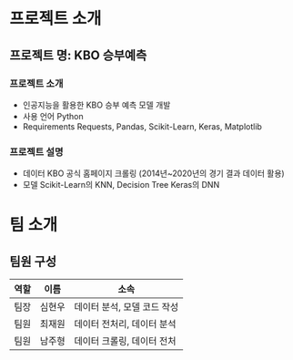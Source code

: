 # 프로젝트 소개

## 프로젝트 명: KBO 승부예측

### 프로젝트 소개
- 인공지능을 활용한 KBO 승부 예측 모델 개발
- 사용 언어
  Python
- Requirements
  Requests, Pandas, Scikit-Learn, Keras, Matplotlib

### 프로젝트 설명
- 데이터
  KBO 공식 홈페이지 크롤링
  (2014년~2020년의 경기 결과 데이터 활용)
- 모델
  Scikit-Learn의 KNN, Decision Tree
  Keras의 DNN

# 팀 소개
## 팀원 구성
| 역할     | 이름    | 소속         |
|---------|---------|--------------|
| 팀장     | 심현우  |   데이터 분석, 모델 코드 작성        |
| 팀원     | 최재원  |   데이터 전처리, 데이터 분석      |
| 팀원     | 남주형  |   데이터 크롤링, 데이터 전처          |

